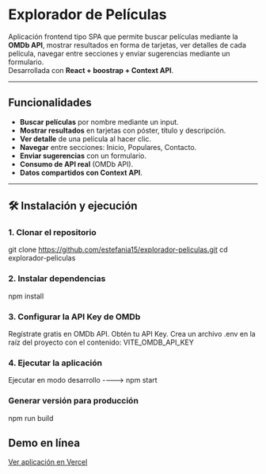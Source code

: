 # Explorador de Películas

Aplicación frontend tipo SPA que permite buscar películas mediante la **OMDb API**, mostrar resultados en forma de tarjetas, ver detalles de cada película, navegar entre secciones y enviar sugerencias mediante un formulario.  
Desarrollada con **React + boostrap + Context API**.

---

##  Funcionalidades
-  **Buscar películas** por nombre mediante un input.
-  **Mostrar resultados** en tarjetas con póster, título y descripción.
-  **Ver detalle** de una película al hacer clic.
-  **Navegar** entre secciones: Inicio, Populares, Contacto.
-  **Enviar sugerencias** con un formulario.
-  **Consumo de API real** (OMDb API).
-  **Datos compartidos con Context API**.

---

## 🛠️ Instalación y ejecución

### 1. Clonar el repositorio
git clone https://github.com/estefania15/explorador-peliculas.git
cd explorador-peliculas

### 2. Instalar dependencias

npm install

### 3. Configurar la API Key de OMDb

Regístrate gratis en OMDb API.
Obtén tu API Key.
Crea un archivo .env en la raíz del proyecto con el contenido:
    VITE_OMDB_API_KEY


### 4. Ejecutar la aplicación

Ejecutar en modo desarrollo  ---->  npm start

### Generar versión para producción

npm run build


## Demo en línea
[Ver aplicación en Vercel](https://explorador-peliculas.vercel.app)


